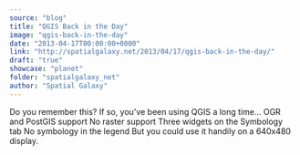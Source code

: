 ```yaml
---
source: "blog"
title: "QGIS Back in the Day"
image: "qgis-back-in-the-day"
date: "2013-04-17T00:00:00+0000"
link: "http://spatialgalaxy.net/2013/04/17/qgis-back-in-the-day/"
draft: "true"
showcase: "planet"
folder: "spatialgalaxy_net"
author: "Spatial Galaxy"
---
```


Do you remember this?
If so, you&rsquo;ve been using QGIS a long time&hellip;
 OGR and PostGIS support No raster support Three widgets on the Symbology tab No symbology in the legend  But you could use it handily on a 640x480 display.
